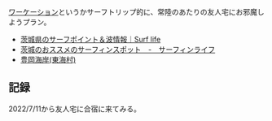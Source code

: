 [ワーケーション](ワーケーション.md)というかサーフトリップ的に、常陸のあたりの友人宅にお邪魔しようプラン。

- [茨城県のサーフポイント＆波情報｜Surf life](https://www.surf-life.blue/surf/spots/%E8%8C%A8%E5%9F%8E%E7%9C%8C/)
- [茨城のおススメのサーフィンスポット　-　サーフィンライフ](http://nosurfing-nolife.com/spot/ibaraki.html)
- [豊岡海岸(東海村)](https://www.manpuku.co.jp/bbq_ibaraki/spot/archives/1566)

## 記録

2022/7/11から友人宅に合宿に来てみる。